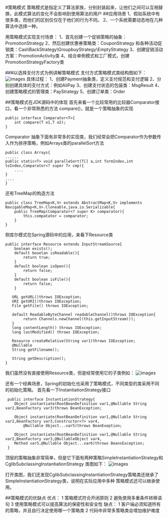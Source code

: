 #策略模式
策略模式是指定义了算法家族，分别封装起来，让他们之间可以互相替换，此模式算法的变化不会影响到使用算法的用户
##应用场景
1、假如系统中有很多类，而他们的区别仅仅在于他们的行为不同。
2、一个系统需要动态地在几种算法中选择一种。

用策略模式实现支付场景：
1、首先创建一个促销策略的抽象：PromotionStrategy
2、然后创建优惠券策略类：CouponStrategy 和各种活动促销类：CashBackStrategy\GroupbuyStrategy\EmptyStrategy
3、创建促销活动方案：PromotionActivity类
4、结合单例模式和工厂模式，创建PromotionStrategyFactory类

###以选择支付方式为例讲解策略模式
支付方式策略模式类结构图如下：
![images](http://git.gupaoedu.com/caowen/pattern/blob/master/strategy/image/%E6%94%AF%E4%BB%98%E7%AD%96%E7%95%A5%E6%A8%A1%E5%BC%8F%E7%B1%BB%E7%BB%93%E6%9E%84%E5%9B%BE.jpg)
具体过程：
1、创建Payment抽象类，定义支付规范和支付逻辑
2、分别创建具体的支付方式：例如AliPay
3、创建支付状态的包装类：MsgResult
4、创建策略模式的管理类：PayStrategy
5、创建订单类：Order

##策略模式在JDK源码中的体现
首先来看一个比较常用的比较器Comparator接口，看一个非常熟悉的方法 compare()，就是一个策略抽象的实现
   
    public interface Comparator<T>{
        int compare(T o1,T o2);
    }
Comparator 抽象下面有非常多的实现类，我们经常会把Comparator作为参数传入作为排序策略，例如Arrays类的parallelSort方法
    
    public class Arrays{
    ......
    public static<T> void paralleSort(T[] a,int formIndex,int toIndex,Comparator<? super T> cmp){
        ....
    }
    ....
    }
    
还有TreeMap的构造方法
    
    public class TreeMap<K,V> extends AbstractMap<K,V> implements NavigableMap<K,V>.Cloneable,java.io.Serializable{
        public TreeMap(Comparator<? super K> comparator){
            this.compatator = comparator;
        }
    }
侧库尔模式在Spring源码中的应用，来看下Resource类

    public interface Resource extends InputStreamSource{
        boolean exists();
        default booelan isReadable(){
            return true;
        }
        default boolean isOpen(){
            return false;
        }
        default boolean isFile(){
            return false;
        }
        
       URL getURL()throws IOException;
       URI getURI()throws IOException;
       File getFile() throws IOException;
       
       default ReadableByteChannel readableChannel()throws IOException{
            return Channels.newChannel(this.getInputStream());
       }
       long contentLength() throws IOException;
       long lastModified() throws IOException;
       
       Resource createRelative(String var1)throws IOException;
       @Nullable
       String getFilename();
       
       String getDescription();
    }
    
 我们虽然没有直接使用Resource类，但是经常使用它的子类例如：
 ![images](http://git.gupaoedu.com/caowen/pattern/blob/master/strategy/image/Spring%E7%9A%84Resource%E5%AD%90%E7%B1%BB.jpg)
 
 还有一个经典场景，Spring的初始化也采用了策略模式，不同类型的类采用不同的初始化策略。
首先看一下InstantiationStrategy接口
     
     public interface InstantiationStrategy{
        Object instantiate(RootBeanDefinition var1,@Nullable String var2,BeanFactory var3)throws BeanException;
        
        Object instantiate(RootBeanDefinition var1,@Nullable String var2,BeanFactory var3,Constructor<?> var4,
            @Nullable Object...var5)throws BeanExeption;
        
        Object instantiate(RootBeanDefinition var1,@Nullable String var2,BeanFactory var3,@NullableObject var4,
        Method var5,@Nullable Object...var6)throws BeansException;
     }
     
     
顶层的策略抽象非常简单，但是它下面有两种策略SimpleInstantiationStrategy和CglibSubclassingInstantiationStrategy
类图如下：
![images](http://git.gupaoedu.com/caowen/pattern/blob/master/strategy/image/InstantiationStrategy%E7%B1%BB%E5%9B%BE.jpg)

打开类图，我们还发现CglibSubclassingInstantiationStrategy策略类还继承了SimpleInstantiationStrategy类，说明在实际应用中多种
策略模式还可以继承使用。

##策略模式的优缺点
优点：
1 策略模式符合开闭原则
2 避免使用多重条件转移语句
3 使用策略模式可以提高算法的保密性和安全性
缺点：
1 客户端必须知道所有的策略，并且自行决定使用哪一个策略类
2 代码中非常多策略类会增加维护难度

